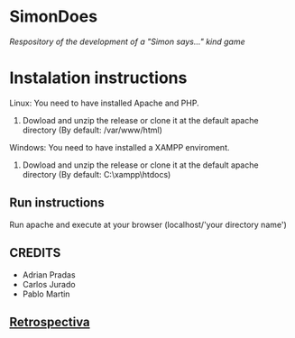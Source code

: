 # SimonDoes
*Respository of the development of a "Simon says..." kind game*

# Instalation instructions
Linux: You need to have installed Apache and PHP.
  1. Dowload and unzip the release or clone it at the default apache directory (By default: /var/www/html)
  
Windows: You need to have installed a XAMPP enviroment.
  1. Dowload and unzip the release or clone it at the default apache directory (By default: C:\xampp\htdocs)

## Run instructions
Run apache and execute at your browser (localhost/'your directory name')

## CREDITS
 - Adrian Pradas
 - Carlos Jurado
 - Pablo Martin

## [Retrospectiva](https://github.com/PMartinOnTheCloud/SimonDoes/wiki/Restrospective-Sprint-1)
